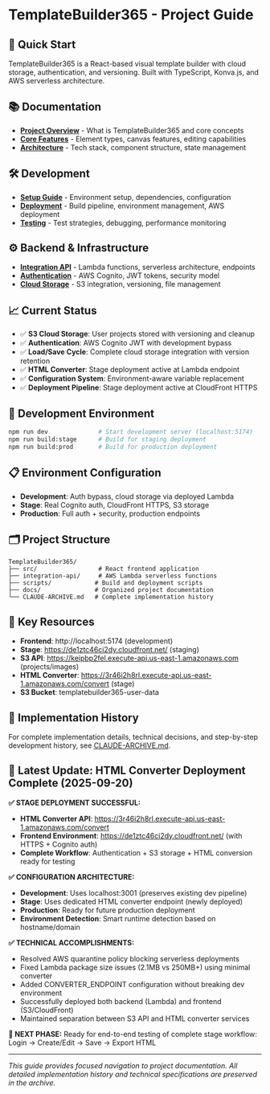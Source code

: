 # TemplateBuilder365 - Project Guide

## 🚀 Quick Start
TemplateBuilder365 is a React-based visual template builder with cloud storage, authentication, and versioning. Built with TypeScript, Konva.js, and AWS serverless architecture.

## 📚 Documentation
- **[Project Overview](docs/project/overview.md)** - What is TemplateBuilder365 and core concepts
- **[Core Features](docs/project/core-features.md)** - Element types, canvas features, editing capabilities
- **[Architecture](docs/project/architecture.md)** - Tech stack, component structure, state management

## 🛠️ Development
- **[Setup Guide](docs/development/setup.md)** - Environment setup, dependencies, configuration
- **[Deployment](docs/development/deployment.md)** - Build pipeline, environment management, AWS deployment
- **[Testing](docs/development/testing.md)** - Test strategies, debugging, performance monitoring

## ⚙️ Backend & Infrastructure
- **[Integration API](docs/backend/integration-api.md)** - Lambda functions, serverless architecture, endpoints
- **[Authentication](docs/backend/authentication.md)** - AWS Cognito, JWT tokens, security model
- **[Cloud Storage](docs/backend/cloud-storage.md)** - S3 integration, versioning, file management

## 📈 Current Status
- ✅ **S3 Cloud Storage**: User projects stored with versioning and cleanup
- ✅ **Authentication**: AWS Cognito JWT with development bypass
- ✅ **Load/Save Cycle**: Complete cloud storage integration with version retention
- ✅ **HTML Converter**: Stage deployment active at Lambda endpoint
- ✅ **Configuration System**: Environment-aware variable replacement
- ✅ **Deployment Pipeline**: Stage deployment active at CloudFront HTTPS

## 🔧 Development Environment
```bash
npm run dev              # Start development server (localhost:5174)
npm run build:stage      # Build for staging deployment
npm run build:prod       # Build for production deployment
```

## 📋 Environment Configuration
- **Development**: Auth bypass, cloud storage via deployed Lambda
- **Stage**: Real Cognito auth, CloudFront HTTPS, S3 storage
- **Production**: Full auth + security, production endpoints

## 🗂️ Project Structure
```
TemplateBuilder365/
├── src/                 # React frontend application
├── integration-api/     # AWS Lambda serverless functions
├── scripts/            # Build and deployment scripts
├── docs/               # Organized project documentation
└── CLAUDE-ARCHIVE.md   # Complete implementation history
```

## 🔗 Key Resources
- **Frontend**: http://localhost:5174 (development)
- **Stage**: https://de1ztc46ci2dy.cloudfront.net/ (staging)
- **S3 API**: https://keipbp2fel.execute-api.us-east-1.amazonaws.com (projects/images)
- **HTML Converter**: https://3r46i2h8rl.execute-api.us-east-1.amazonaws.com/convert (stage)
- **S3 Bucket**: templatebuilder365-user-data

## 📖 Implementation History
For complete implementation details, technical decisions, and step-by-step development history, see [CLAUDE-ARCHIVE.md](CLAUDE-ARCHIVE.md).

## 🚀 Latest Update: HTML Converter Deployment Complete (2025-09-20)

**✅ STAGE DEPLOYMENT SUCCESSFUL:**
- **HTML Converter API**: https://3r46i2h8rl.execute-api.us-east-1.amazonaws.com/convert
- **Frontend Environment**: https://de1ztc46ci2dy.cloudfront.net/ (with HTTPS + Cognito auth)
- **Complete Workflow**: Authentication + S3 storage + HTML conversion ready for testing

**✅ CONFIGURATION ARCHITECTURE:**
- **Development**: Uses localhost:3001 (preserves existing dev pipeline)
- **Stage**: Uses dedicated HTML converter endpoint (newly deployed)
- **Production**: Ready for future production deployment
- **Environment Detection**: Smart runtime detection based on hostname/domain

**✅ TECHNICAL ACCOMPLISHMENTS:**
- Resolved AWS quarantine policy blocking serverless deployments
- Fixed Lambda package size issues (2.1MB vs 250MB+) using minimal converter
- Added CONVERTER_ENDPOINT configuration without breaking dev environment
- Successfully deployed both backend (Lambda) and frontend (S3/CloudFront)
- Maintained separation between S3 API and HTML converter services

**🎯 NEXT PHASE:**
Ready for end-to-end testing of complete stage workflow: Login → Create/Edit → Save → Export HTML

---
*This guide provides focused navigation to project documentation. All detailed implementation history and technical specifications are preserved in the archive.*